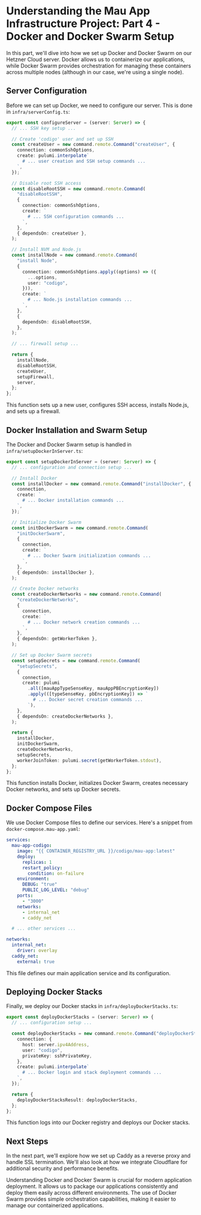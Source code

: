 # Understanding the Mau App Infrastructure Project: Part 4 - Docker and Docker Swarm Setup

In this part, we'll dive into how we set up Docker and Docker Swarm on our Hetzner Cloud server. Docker allows us to containerize our applications, while Docker Swarm provides orchestration for managing these containers across multiple nodes (although in our case, we're using a single node).

## Server Configuration

Before we can set up Docker, we need to configure our server. This is done in `infra/serverConfig.ts`:

```typescript
export const configureServer = (server: Server) => {
  // ... SSH key setup ...

  // Create 'codigo' user and set up SSH
  const createUser = new command.remote.Command("createUser", {
    connection: commonSshOptions,
    create: pulumi.interpolate`
      # ... user creation and SSH setup commands ...
    `,
  });

  // Disable root SSH access
  const disableRootSSH = new command.remote.Command(
    "disableRootSSH",
    {
      connection: commonSshOptions,
      create: `
        # ... SSH configuration commands ...
      `,
    },
    { dependsOn: createUser },
  );

  // Install NVM and Node.js
  const installNode = new command.remote.Command(
    "install Node",
    {
      connection: commonSshOptions.apply((options) => ({
        ...options,
        user: "codigo",
      })),
      create: `
        # ... Node.js installation commands ...
      `,
    },
    {
      dependsOn: disableRootSSH,
    },
  );

  // ... firewall setup ...

  return {
    installNode,
    disableRootSSH,
    createUser,
    setupFirewall,
    server,
  };
};
```

This function sets up a new user, configures SSH access, installs Node.js, and sets up a firewall.

## Docker Installation and Swarm Setup

The Docker and Docker Swarm setup is handled in `infra/setupDockerInServer.ts`:

```typescript
export const setupDockerInServer = (server: Server) => {
  // ... configuration and connection setup ...

  // Install Docker
  const installDocker = new command.remote.Command("installDocker", {
    connection,
    create: `
      # ... Docker installation commands ...
    `,
  });

  // Initialize Docker Swarm
  const initDockerSwarm = new command.remote.Command(
    "initDockerSwarm",
    {
      connection,
      create: `
        # ... Docker Swarm initialization commands ...
      `,
    },
    { dependsOn: installDocker },
  );

  // Create Docker networks
  const createDockerNetworks = new command.remote.Command(
    "createDockerNetworks",
    {
      connection,
      create: `
        # ... Docker network creation commands ...
      `,
    },
    { dependsOn: getWorkerToken },
  );

  // Set up Docker Swarm secrets
  const setupSecrets = new command.remote.Command(
    "setupSecrets",
    {
      connection,
      create: pulumi
        .all([mauAppTypeSenseKey, mauAppPBEncryptionKey])
        .apply(([typeSenseKey, pbEncryptionKey]) => `
          # ... Docker secret creation commands ...
        `),
    },
    { dependsOn: createDockerNetworks },
  );

  return {
    installDocker,
    initDockerSwarm,
    createDockerNetworks,
    setupSecrets,
    workerJoinToken: pulumi.secret(getWorkerToken.stdout),
  };
};
```

This function installs Docker, initializes Docker Swarm, creates necessary Docker networks, and sets up Docker secrets.

## Docker Compose Files

We use Docker Compose files to define our services. Here's a snippet from `docker-compose.mau-app.yaml`:

```yaml
services:
  mau-app-codigo:
    image: "{{ CONTAINER_REGISTRY_URL }}/codigo/mau-app:latest"
    deploy:
      replicas: 1
      restart_policy:
        condition: on-failure
    environment:
      DEBUG: "true"
      PUBLIC_LOG_LEVEL: "debug"
    ports:
      - "3000"
    networks:
      - internal_net
      - caddy_net

  # ... other services ...

networks:
  internal_net:
    driver: overlay
  caddy_net:
    external: true
```

This file defines our main application service and its configuration.

## Deploying Docker Stacks

Finally, we deploy our Docker stacks in `infra/deployDockerStacks.ts`:

```typescript
export const deployDockerStacks = (server: Server) => {
  // ... configuration setup ...

  const deployDockerStacks = new command.remote.Command("deployDockerStacks", {
    connection: {
      host: server.ipv4Address,
      user: "codigo",
      privateKey: sshPrivateKey,
    },
    create: pulumi.interpolate`
      # ... Docker login and stack deployment commands ...
    `,
  });

  return {
    deployDockerStacksResult: deployDockerStacks,
  };
};
```

This function logs into our Docker registry and deploys our Docker stacks.

## Next Steps

In the next part, we'll explore how we set up Caddy as a reverse proxy and handle SSL termination. We'll also look at how we integrate Cloudflare for additional security and performance benefits.

Understanding Docker and Docker Swarm is crucial for modern application deployment. It allows us to package our applications consistently and deploy them easily across different environments. The use of Docker Swarm provides simple orchestration capabilities, making it easier to manage our containerized applications.

